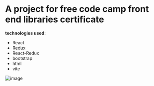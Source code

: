 # A project for free code camp front end libraries certificate
**technologies used:** 
- React
- Redux
- React-Redux
- bootstrap
- html
- vite

![image](https://github.com/bisky0-0/random-quote/assets/88213094/7fcf6661-4975-485c-87fc-344d15259cb4)
